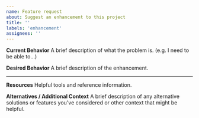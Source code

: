 ```yaml
---
name: Feature request
about: Suggest an enhancement to this project
title: ''
labels: 'enhancement'
assignees: ''
---
```

**Current Behavior**
A brief description of what the problem is. (e.g. I need to be able to...)

**Desired Behavior**
A brief description of the enhancement.

---
**Resources**
Helpful tools and reference information.

**Alternatives / Additional Context**
A brief description of any alternative solutions or features you've considered or other context that might be helpful.
